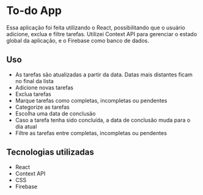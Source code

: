 # To-do App

Essa aplicação foi feita utilizando o React, possibilitando que o usuário adicione, exclua e filtre tarefas. Utilizei Context API para gerenciar o estado global da aplicação, e o Firebase como banco de dados.

## Uso

- As tarefas são atualizadas a partir da data. Datas mais distantes ficam no final da lista
- Adicione novas tarefas
- Exclua tarefas
- Marque tarefas como completas, incompletas ou pendentes
- Categorize as tarefas
- Escolha uma data de conclusão
- Caso a tarefa tenha sido concluída, a data de conclusão muda para o dia atual
- Filtre as tarefas entre completas, incompletas ou pendentes

## Tecnologias utilizadas

- React
- Context API
- CSS
- Firebase
